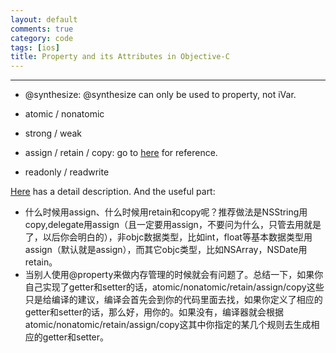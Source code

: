 ```yaml
---
layout: default
comments: true
category: code
tags: [ios]
title: Property and its Attributes in Objective-C
---
```

---



* @synthesize: @synthesize can only be used to property, not iVar.

* atomic / nonatomic

* strong / weak

* assign / retain / copy: go to [here](http://blog.csdn.net/jiarusun000/article/details/6991249) for reference.

* readonly / readwrite

[Here](http://www.cnblogs.com/andyque/archive/2011/08/03/2125728.html) has a detail description. And the useful part:
 
* 什么时候用assign、什么时候用retain和copy呢？推荐做法是NSString用copy,delegate用assign（且一定要用assign，不要问为什么，只管去用就是了，以后你会明白的），非objc数据类型，比如int，float等基本数据类型用assign（默认就是assign），而其它objc类型，比如NSArray，NSDate用retain。
* 当别人使用@property来做内存管理的时候就会有问题了。总结一下，如果你自己实现了getter和setter的话，atomic/nonatomic/retain/assign/copy这些只是给编译的建议，编译会首先会到你的代码里面去找，如果你定义了相应的getter和setter的话，那么好，用你的。如果没有，编译器就会根据atomic/nonatomic/retain/assign/copy这其中你指定的某几个规则去生成相应的getter和setter。 
